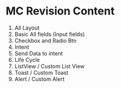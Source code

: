 # MC Revision Content
1. All Layout
2. Basic All fields (Input fields) 
3. Checkbox and Radio Btn
4. Intent
5. Send Data to intent
6. Life Cycle
7. ListView / Custom List View
8. Toast / Custom Toast
9. Alert / Custom Alert